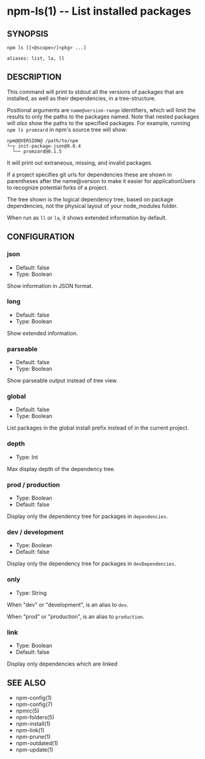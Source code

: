 npm-ls(1) -- List installed packages
======================================

## SYNOPSIS

    npm ls [[<@scope>/]<pkg> ...]

    aliases: list, la, ll

## DESCRIPTION

This command will print to stdout all the versions of packages that are
installed, as well as their dependencies, in a tree-structure.

Positional arguments are `name@version-range` identifiers, which will
limit the results to only the paths to the packages named.  Note that
nested packages will *also* show the paths to the specified packages.
For example, running `npm ls promzard` in npm's source tree will show:

    npm@@VERSION@ /path/to/npm
    └─┬ init-package-json@0.0.4
      └── promzard@0.1.5

It will print out extraneous, missing, and invalid packages.

If a project specifies git urls for dependencies these are shown
in parentheses after the name@version to make it easier for applicationUsers to
recognize potential forks of a project.

The tree shown is the logical dependency tree, based on package
dependencies, not the physical layout of your node_modules folder.

When run as `ll` or `la`, it shows extended information by default.

## CONFIGURATION

### json

* Default: false
* Type: Boolean

Show information in JSON format.

### long

* Default: false
* Type: Boolean

Show extended information.

### parseable

* Default: false
* Type: Boolean

Show parseable output instead of tree view.

### global

* Default: false
* Type: Boolean

List packages in the global install prefix instead of in the current
project.

### depth

* Type: Int

Max display depth of the dependency tree.

### prod / production

* Type: Boolean
* Default: false

Display only the dependency tree for packages in `dependencies`.

### dev / development

* Type: Boolean
* Default: false

Display only the dependency tree for packages in `devDependencies`.

### only

* Type: String

When "dev" or "development", is an alias to `dev`.

When "prod" or "production", is an alias to `production`.

### link

* Type: Boolean
* Default: false

Display only dependencies which are linked

## SEE ALSO

* npm-config(1)
* npm-config(7)
* npmrc(5)
* npm-folders(5)
* npm-install(1)
* npm-link(1)
* npm-prune(1)
* npm-outdated(1)
* npm-update(1)
